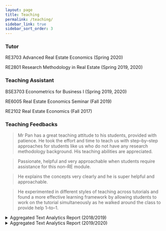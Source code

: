 ```yaml
---
layout: page
title: Teaching
permalink: /teaching/
sidebar_link: true
sidebar_sort_order: 3
---
```

### Tutor

RE3703  Advanced Real Estate Economics (Spring 2020)

RE2801  Research Methodology in Real Estate (Spring 2019, 2020)




### Teaching Assistant

BSE3703 Econometrics for Business Ⅰ (Spring 2019, 2020)

RE6005  Real Estate Economics Seminar (Fall 2019)

RE2102  Real Estate Economics (Fall 2017)

### Teaching Feedbacks

>Mr Pan has a great teaching attitude to his students, provided with patience. He took the effort and time to teach us with step–by–step approaches for students like us who do not have any research methodology background. His teaching abilities are appreciated.

>Passionate, helpful and very approachable when students require assistance for this non–RE module.


>He explains the concepts very clearly and he is super helpful and approachable.
 

>He experimented in different styles of teaching across tutorials and found a more effective learning framework by allowing students to work on the tutorial simultaneously as he walked around the class to provide help 1–to–1.

<details>
<summary>Aggregated Text Analytics Report (2018/2019)</summary>
<img src="/assets/1819.bmp" />
</details>


<details>
<summary>Aggregated Text Analytics Report (2019/2020)</summary>
<img src="/assets/1920.bmp" />

</details>
